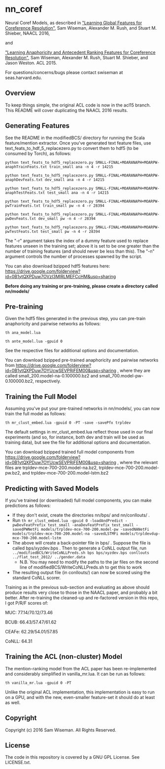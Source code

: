 # nn_coref
Neural Coref Models, as described in 
["Learning Global Features for Coreference Resolution"](http://nlp.seas.harvard.edu/papers/corefmain.pdf), Sam Wiseman, Alexander M. Rush, and Stuart M. Shieber, NAACL 2016,

and

["Learning Anaphoricity and Antecedent Ranking Features for Coreference Resolution"](http://people.seas.harvard.edu/~srush/acl15.pdf), Sam Wiseman, Alexander M. Rush, Stuart M. Shieber, and Jason Weston. ACL 2015.

For questions/concerns/bugs please contact swiseman at seas.harvard.edu.


## Overview
To keep things simple, the original ACL code is now in the acl15 branch. This README will cover duplicating the NAACL 2016 results.

## Generating Features
See the README in the modifiedBCS/ directory for running the Scala feature/mention extractor. Once you've generated text feature files, use text_feats_to_hdf_5_replacezero.py to convert them to hdf5 (to be consumed by Torch), as follows:

```python text_feats_to_hdf5_replacezero.py SMALL-FINAL+MOARANAPH+MOARPW-anaphTrainFeats.txt train_small ana -n 4 -r 14215```

```python text_feats_to_hdf5_replacezero.py SMALL-FINAL+MOARANAPH+MOARPW-anaphDevFeats.txt dev_small ana -n 4 -r 14215```

```python text_feats_to_hdf5_replacezero.py SMALL-FINAL+MOARANAPH+MOARPW-anaphTestFeats.txt test_small ana -n 4 -r 14215```

```python text_feats_to_hdf5_replacezero.py SMALL-FINAL+MOARANAPH+MOARPW-pwTrainFeats.txt train_small pw -n 4 -r 28394```

```python text_feats_to_hdf5_replacezero.py SMALL-FINAL+MOARANAPH+MOARPW-pwDevFeats.txt dev_small pw -n 4 -r 28394```

```python text_feats_to_hdf5_replacezero.py SMALL-FINAL+MOARANAPH+MOARPW-pwTestFeats.txt test_small pw -n 4 -r 28394```

The "-r" argument takes the index of a dummy feature used to replace features unseen in the training set; above it is set to be one greater than the number of training features (and should never be less than this). The "-n" argument controls the number of processes spawned by the script.

You can also download bzipped hdf5 features here: https://drive.google.com/folderview?id=0B1ytQXPDuw7OVzI3MlRLMEFCcHM&usp=sharing 

**Before doing any training or pre-training, please create a directory called nn/models/**

## Pre-training
Given the hdf5 files generated in the previous step, you can pre-train anaphoricity and pairwise networks as follows:

```th ana_model.lua```

```th ante_model.lua -gpuid 0```

See the respective files for additional options and documentation.

You can download bzipped pre-trained anaphoricity and pairwise networks from https://drive.google.com/folderview?id=0B1ytQXPDuw7OYUcwSEVPRjFEM00&usp=sharing , where they are called small_200.model-na-0.100000.bz2 and small_700.model-pw-0.100000.bz2, respectively.

## Training the Full Model
Assuming you've put your pre-trained networks in nn/models/, you can now train the full model as follows:

```th mr_clust_embed.lua -gpuid 0 -PT -save -savePfx trpldev```

The default settings in mr_clust_embed.lua reflect those used in our final experiments (and so, for instance, both dev and train will be used as training data), but see the file for additional options and documentation.

You can download bzipped trained full model components from https://drive.google.com/folderview?id=0B1ytQXPDuw7OYUcwSEVPRjFEM00&usp=sharing , where the relevant files are trpldev-mce-700-200.model-na.bz2, trpldev-mce-700-200.model-pw.bz2, and trpldev-mce-700-200.model-lstm.bz2

## Predicting with Saved Models
If you've trained (or downloaded) full model components, you can make predictions as follows:

- If they don't exist, create the directories nn/bps/ and nn/conllouts/ .
- Run ```th mr_clust_embed.lua -gpuid 0 -loadAndPredict -pwDevFeatPrefix test_small -anaDevFeatPrefix test_small -savedPWNetFi models/trpldev-mce-700-200.model-pw -savedNANetFi models/trpldev-mce-700-200.model-na -savedLSTMFi models/trpldevdup-mce-700-200.model-lstm```
- The above will create a back-pointer file in bps/ . Suppose the file is called bps/xyzdev.bps . Then to generate a CoNLL output file, run ```../modifiedBCS/WriteCoNLLPreds.sh bps bps/xyzdev.bps conllouts ../flat_test_2012/ ../gender.data```
    - N.B. You may need to modify the paths to the jar files on the second line of modifiedBCS/WriteCoNLLPreds.sh to get this to work
- The resulting output file (in conllouts/) can now be scored using the standard CoNLL scorer.

Training as in the previous sub-section and evaluating as above should produce results very close to those in the NAACL paper, and probably a bit better. After re-training the cleaned-up and re-factored version in this repo, I got P/R/F scores of:

MUC: 77.14/70.12/73.46

BCUB: 66.43/57.47/61.62

CEAFe: 62.29/54.01/57.85

CoNLL: 64.31


## Training the ACL (non-cluster) Model
The mention-ranking model from the ACL paper has been re-implemented and considerably simplified in vanilla_mr.lua. It can be run as follows:

```th vanilla_mr.lua -gpuid 0 -PT```

Unlike the original ACL implementation, this implementation is easy to run on a GPU, and with the new, even-smaller feature-set it should do at least as well. 

## Copyright
Copyright (c) 2016 Sam Wiseman. All Rights Reserved.

## License
The code in this repository is covered by a GNU GPL License. See LICENSE.txt.

